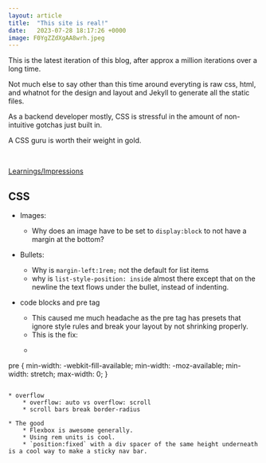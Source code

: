 ```yaml
---
layout: article
title:  "This site is real!"
date:   2023-07-28 18:17:26 +0000
image: F0YgZZdXgAA8wrh.jpeg
---
```


This is the latest iteration of this blog, after approx a million iterations over a long time.  


Not much else to say other than this time around everyting is raw css, html, and whatnot for the design and layout and Jekyll to generate all the static files.

As a backend developer mostly, CSS is stressful in the amount of non-intuitive gotchas just built in. 

A CSS guru is worth their weight in gold.

<br/>

<u>Learnings/Impressions</u>  
## CSS
* Images:
    * Why does an image have to be set to `display:block` to not have a margin at the bottom? 

* Bullets:
    * Why is `margin-left:1rem;` not the default for list items 
    * why is `list-style-position: inside` almost there except that on the newline the text flows under the bullet, instead of indenting.

* code blocks and pre tag
    *  This caused me much headache as the pre tag has presets that ignore style rules and break your layout by not shrinking properly.
    * This is the fix:
    * ```css
pre {
    min-width: -webkit-fill-available;
    min-width: -moz-available;
    min-width: stretch;
    max-width: 0;
}
```

* overflow
    * overflow: auto vs overflow: scroll
    * scroll bars break border-radius 

* The good
    * Flexbox is awesome generally.
    * Using rem units is cool.
    * `position:fixed` with a div spacer of the same height underneath is a cool way to make a sticky nav bar. 




